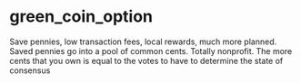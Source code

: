 # green_coin_option
Save pennies, low transaction fees, local rewards, much more planned.
Saved pennies go into a pool of common cents. Totally nonprofit.  The more cents that you own is equal to the votes to have to determine the state of consensus 
